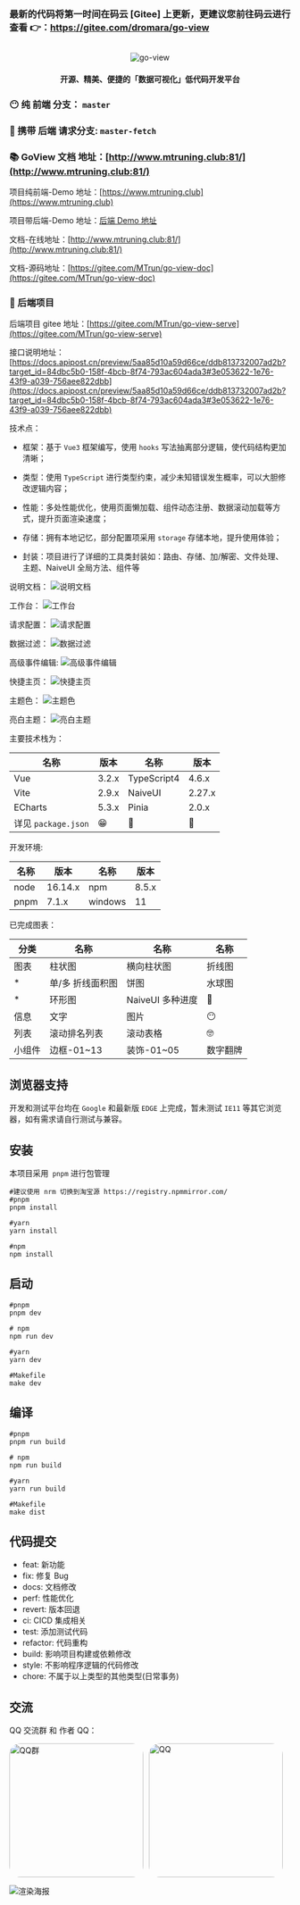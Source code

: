 ### 最新的代码将第一时间在码云 [Gitee] 上更新，更建议您前往码云进行查看 👉：https://gitee.com/dromara/go-view

##

<p align="center">
    <img src="readme/logo-t-y.png" alt="go-view" />
</p>

<h4 align="center">开源、精美、便捷的「数据可视化」低代码开发平台</h4>

### 😶 纯 **前端** 分支： **`master`**

### 👻 携带 **后端** 请求分支: **`master-fetch`**

### 📚 GoView **文档** 地址：[http://www.mtruning.club:81/](http://www.mtruning.club:81/)

项目纯前端-Demo 地址：[https://www.mtruning.club](https://www.mtruning.club)

项目带后端-Demo 地址：[后端 Demo 地址](http://1.117.240.165:8080/goview/#/login)

文档-在线地址：[http://www.mtruning.club:81/](http://www.mtruning.club:81/)

文档-源码地址：[https://gitee.com/MTrun/go-view-doc](https://gitee.com/MTrun/go-view-doc)

### 🤯 后端项目

后端项目 gitee 地址：[https://gitee.com/MTrun/go-view-serve](https://gitee.com/MTrun/go-view-serve)

接口说明地址：[https://docs.apipost.cn/preview/5aa85d10a59d66ce/ddb813732007ad2b?target_id=84dbc5b0-158f-4bcb-8f74-793ac604ada3#3e053622-1e76-43f9-a039-756aee822dbb](https://docs.apipost.cn/preview/5aa85d10a59d66ce/ddb813732007ad2b?target_id=84dbc5b0-158f-4bcb-8f74-793ac604ada3#3e053622-1e76-43f9-a039-756aee822dbb)

技术点：

- 框架：基于 `Vue3` 框架编写，使用 `hooks` 写法抽离部分逻辑，使代码结构更加清晰；

- 类型：使用 `TypeScript` 进行类型约束，减少未知错误发生概率，可以大胆修改逻辑内容；

- 性能：多处性能优化，使用页面懒加载、组件动态注册、数据滚动加载等方式，提升页面渲染速度；

- 存储：拥有本地记忆，部分配置项采用 `storage` 存储本地，提升使用体验；

- 封装：项目进行了详细的工具类封装如：路由、存储、加/解密、文件处理、主题、NaiveUI 全局方法、组件等

说明文档：
![说明文档](readme/go-view-doc.png)

工作台：
![工作台](readme/go-view-canvas.png)

请求配置：
![请求配置](readme/go-view-fetch.png)

数据过滤：
![数据过滤](readme/go-view-filter.png)

高级事件编辑:
![高级事件编辑](readme/go-view-event.png)

快捷主页：
![快捷主页](readme/go-view-indexpage.png)

主题色：
![主题色](readme/go-view-color.png)

亮白主题：
![亮白主题](readme/go-view-theme.png)

主要技术栈为：

| 名称                | 版本  | 名称        | 版本   |
| ------------------- | ----- | ----------- | ------ |
| Vue                 | 3.2.x | TypeScript4 | 4.6.x  |
| Vite                | 2.9.x | NaiveUI     | 2.27.x |
| ECharts             | 5.3.x | Pinia       | 2.0.x  |
| 详见 `package.json` | 😁    | 🥰          | 🤗     |

开发环境:

| 名称 | 版本    | 名称    | 版本  |
| ---- | ------- | ------- | ----- |
| node | 16.14.x | npm     | 8.5.x |
| pnpm | 7.1.x   | windows | 11    |

已完成图表：

| 分类   | 名称             | 名称             | 名称     |
| ------ | ---------------- | ---------------- | -------- |
| 图表   | 柱状图           | 横向柱状图       | 折线图   |
| \*     | 单/多 折线面积图 | 饼图             | 水球图   |
| \*     | 环形图           | NaiveUI 多种进度 | 🤠       |
| 信息   | 文字             | 图片             | 😶       |
| 列表   | 滚动排名列表     | 滚动表格         | 🤓       |
| 小组件 | 边框-01~13       | 装饰-01~05       | 数字翻牌 |

## 浏览器支持

开发和测试平台均在 `Google` 和最新版 `EDGE` 上完成，暂未测试 `IE11` 等其它浏览器，如有需求请自行测试与兼容。

## 安装

本项目采用` pnpm` 进行包管理

```shell
#建议使用 nrm 切换到淘宝源 https://registry.npmmirror.com/
#pnpm
pnpm install

#yarn
yarn install

#npm
npm install
```

## 启动

```shell
#pnpm
pnpm dev

# npm
npm run dev

#yarn
yarn dev

#Makefile
make dev
```

## 编译

```shell
#pnpm
pnpm run build

# npm
npm run build

#yarn
yarn run build

#Makefile
make dist

```

## 代码提交

- feat: 新功能
- fix: 修复 Bug
- docs: 文档修改
- perf: 性能优化
- revert: 版本回退
- ci: CICD 集成相关
- test: 添加测试代码
- refactor: 代码重构
- build: 影响项目构建或依赖修改
- style: 不影响程序逻辑的代码修改
- chore: 不属于以上类型的其他类型(日常事务)

## 交流

QQ 交流群 和 作者 QQ：

<div style="display: flex; flex-wrap: wrap; gap: 10px">
  <img width="240px" src="readme/qq.jpg" alt="QQ群" style="border-radius: 20px" />
  <img width="240px" src="readme/qq-person.png" alt="QQ" style="border-radius: 20px" />
</div>

![渲染海报](readme/logo-poster.png)

